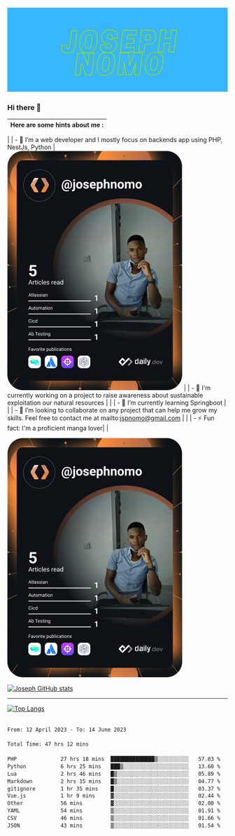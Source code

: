 ![Banner of my profile!](/Joseph_NOMO.png "Banner")

### Hi there 👋

| Here are some hints about me : |
| ------------------------------ |

|
| - 🔭 I’m a web developer and I mostly focus on backends app using PHP, NestJs, Python | <img src="/devcard.svg" width="400" alt="Joseph NOMO's Dev Card"/> |
| - 🦁 I'm currently working on a project to raise awareness about sustainable exploitation our natural resources | |
| - 🌱 I’m currently learning Springboot | |
| - 👯 I’m looking to collaborate on any project that can help me grow my skills. Feel free to contact me at mailto:jspnomo@gmail.com | |
| - ⚡ Fun fact: I'm a proficient manga lover| |

<img src="/devcard.svg" width="400" alt="Joseph NOMO's Dev Card"/>

[![Joseph GitHub stats](https://github-readme-stats-seven-sigma-53.vercel.app/api?username=Jspascal)](https://github.com/Jspascal/github-readme-stats)

---

[![Top Langs](https://github-readme-stats-seven-sigma-53.vercel.app/api/top-langs/?username=Jspascal&layout=compact)](https://github.com/Jspascal/github-readme-stats)

<!--START_SECTION:waka-->

```txt

From: 12 April 2023 - To: 14 June 2023

Total Time: 47 hrs 12 mins

PHP              27 hrs 18 mins  ██████████████▒░░░░░░░░░░   57.83 %
Python           6 hrs 25 mins   ███▒░░░░░░░░░░░░░░░░░░░░░   13.60 %
Lua              2 hrs 46 mins   █▒░░░░░░░░░░░░░░░░░░░░░░░   05.89 %
Markdown         2 hrs 15 mins   █▒░░░░░░░░░░░░░░░░░░░░░░░   04.77 %
gitignore        1 hr 35 mins    █░░░░░░░░░░░░░░░░░░░░░░░░   03.37 %
Vue.js           1 hr 9 mins     ▓░░░░░░░░░░░░░░░░░░░░░░░░   02.44 %
Other            56 mins         ▓░░░░░░░░░░░░░░░░░░░░░░░░   02.00 %
YAML             54 mins         ▒░░░░░░░░░░░░░░░░░░░░░░░░   01.91 %
CSV              46 mins         ▒░░░░░░░░░░░░░░░░░░░░░░░░   01.66 %
JSON             43 mins         ▒░░░░░░░░░░░░░░░░░░░░░░░░   01.54 %


```

<!--END_SECTION:waka-->

